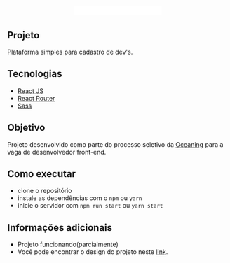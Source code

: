 <div align="center">
  <img src='./src/assets/logo.png' width='200' />
</div>

## Projeto

Plataforma simples para cadastro de dev's.

## Tecnologias

- [React JS](http://reactjs.org/)
- [React Router](https://reactrouter.com/web/guides/quick-start)
- [Sass](https://sass-lang.com/)

## Objetivo

Projeto desenvolvido como parte do processo seletivo da [Oceaning](https://www.instagram.com/theoceaning/) para a vaga de desenvolvedor front-end.

## Como executar

- clone o repositório
- instale as dependências com o `npm` ou `yarn`
- inicie o servidor com `npm run start` ou `yarn start`

## Informações adicionais

- Projeto funcionando(parcialmente)
- Você pode encontrar o design do projeto neste [link](https://www.figma.com/file/WUbF7kWrb81Tbr5zIZ1KLp/Front-end-%7C-Oceaning-Jun-2021?node-id=0%3A1).
